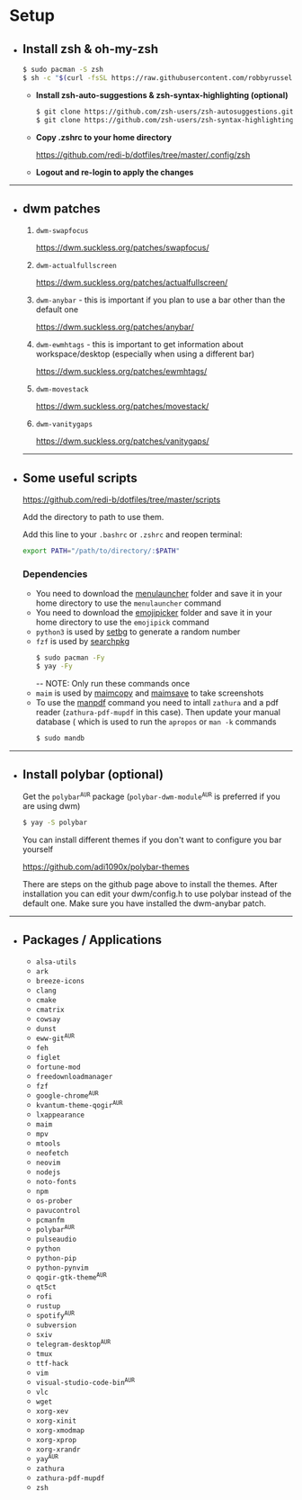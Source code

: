 # Setup

- ## Install zsh & oh-my-zsh

    ```bash
    $ sudo pacman -S zsh
    $ sh -c "$(curl -fsSL https://raw.githubusercontent.com/robbyrussell/oh-my-zsh/master/tools/install.sh)"
    ```

    - **Install zsh-auto-suggestions & zsh-syntax-highlighting (optional)**

        ```bash
        $ git clone https://github.com/zsh-users/zsh-autosuggestions.git $ZSH_CUSTOM/plugins/zsh-autosuggestions
        $ git clone https://github.com/zsh-users/zsh-syntax-highlighting.git $ZSH_CUSTOM/plugins/zsh-syntax-highlighting
        ```

    - **Copy .zshrc to your home directory**

        https://github.com/redi-b/dotfiles/tree/master/.config/zsh

    - **Logout and re-login to apply the changes**

---

- ## **dwm patches**

    1. ```dwm-swapfocus```

        https://dwm.suckless.org/patches/swapfocus/

    2. ```dwm-actualfullscreen```

        https://dwm.suckless.org/patches/actualfullscreen/

    3. ```dwm-anybar``` - this is important if you plan to use a bar other than the default one

        https://dwm.suckless.org/patches/anybar/

    5. ```dwm-ewmhtags``` - this is important to get information about workspace/desktop (especially when using a different bar)

        https://dwm.suckless.org/patches/ewmhtags/

    6. ```dwm-movestack```
  
        https://dwm.suckless.org/patches/movestack/

    7. ```dwm-vanitygaps```

        https://dwm.suckless.org/patches/vanitygaps/

    ---

- ## **Some useful scripts**

    https://github.com/redi-b/dotfiles/tree/master/scripts

    Add the directory to path to use them.

    Add this line to your ```.bashrc``` or ```.zshrc``` and reopen terminal:

    ```bash
    export PATH="/path/to/directory/:$PATH"
    ```

    ### Dependencies

    - You need to download the [menulauncher](https://github.com/redi-b/dotfiles/tree/master/menulauncher) folder and save it in your home directory to use the ```menulauncher``` command
    - You need to download the [emojipicker](https://github.com/redi-b/dotfiles/tree/master/emojipicker) folder and save it in your home directory to use the ```emojipick``` command
    - ```python3``` is used by [setbg](https://github.com/redi-b/dotfiles/tree/master/scripts/setbg) to generate a random number
    - ```fzf``` is used by [searchpkg](https://github.com/redi-b/dotfiles/tree/master/scripts/searchpkg)
        ```bash
        $ sudo pacman -Fy
        $ yay -Fy
        ```
        -- NOTE: Only run these commands once
    - ```maim``` is used by [maimcopy](https://github.com/redi-b/dotfiles/tree/master/scripts/maimcopy) and [maimsave](https://github.com/redi-b/dotfiles/tree/master/scripts/maimsave) to take screenshots
    - To use the [manpdf](https://github.com/redi-b/dotfiles/tree/master/scripts/manpdf) command you need to intall ```zathura``` and a pdf reader (```zathura-pdf-mupdf``` in this case). Then update your manual database ( which is used to run the ```apropos``` or ```man -k``` commands
        ```bash
        $ sudo mandb
        ```

---

- ## **Install polybar (optional)**

    Get the <code>polybar<sup>AUR</sup></code> package (<code>polybar-dwm-module<sup>AUR</sup></code> is preferred if you are using dwm)

    ```bash
    $ yay -S polybar
    ```

    You can install different themes if you don't want to configure you bar yourself

    https://github.com/adi1090x/polybar-themes

    There are steps on the github page above to install the themes. After installation you can edit your dwm/config.h to use polybar instead of the default one. Make sure you have installed the dwm-anybar patch.
  
---

- ## **Packages / Applications**
    
    - ```alsa-utils``` 
    - ```ark``` 
    - ```breeze-icons``` 
    - ```clang``` 
    - ```cmake``` 
    - ```cmatrix``` 
    - ```cowsay``` 
    - ```dunst``` 
    - <code>eww-git<sup>AUR</sup></code>
    - ```feh``` 
    - ```figlet``` 
    - ```fortune-mod``` 
    - ```freedownloadmanager``` 
    - ```fzf``` 
    - <code>google-chrome<sup>AUR</sup></code>
    - <code>kvantum-theme-qogir<sup>AUR</sup></code>
    - ```lxappearance``` 
    - ```maim``` 
    - ```mpv``` 
    - ```mtools``` 
    - ```neofetch``` 
    - ```neovim``` 
    - ```nodejs``` 
    - ```noto-fonts``` 
    - ```npm``` 
    - ```os-prober``` 
    - ```pavucontrol``` 
    - ```pcmanfm``` 
    - <code>polybar<sup>AUR</sup></code>
    - ```pulseaudio``` 
    - ```python``` 
    - ```python-pip``` 
    - ```python-pynvim``` 
    - <code>qogir-gtk-theme<sup>AUR</sup></code>
    - ```qt5ct``` 
    - ```rofi``` 
    - ```rustup``` 
    - <code>spotify<sup>AUR</sup></code>
    - ```subversion``` 
    - ```sxiv``` 
    - <code>telegram-desktop<sup>AUR</sup></code>
    - ```tmux``` 
    - ```ttf-hack``` 
    - ```vim``` 
    - <code>visual-studio-code-bin<sup>AUR</sup></code>
    - ```vlc``` 
    - ```wget``` 
    - ```xorg-xev``` 
    - ```xorg-xinit``` 
    - ```xorg-xmodmap``` 
    - ```xorg-xprop``` 
    - ```xorg-xrandr``` 
    - <code>yay<sup>AUR</sup></code>
    - ```zathura``` 
    - ```zathura-pdf-mupdf``` 
    - ```zsh``` 
